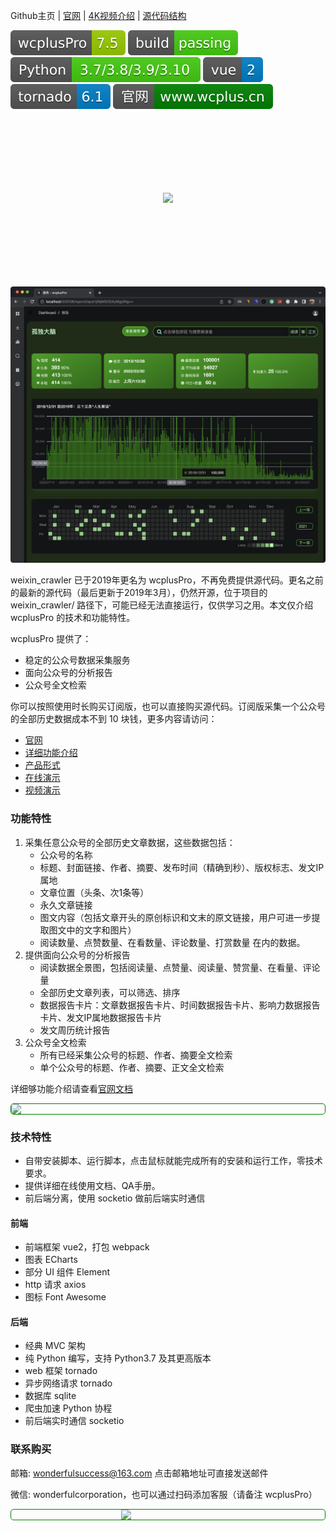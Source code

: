 Github主页 | [官网](http://www.wcplus.cn/?s=weixin_crawler) | [4K视频介绍](https://www.youtube.com/watch?v=mPALu1LZk3s) | [源代码结构](struct.md)

![1](./img/wcplusPro7.5.svg) ![2](./img/build.svg) ![3](./img/Python.svg) ![4](./img/vue.svg) ![5](./img/tornado6.1.svg) <a href="http://www.wcplus.cn/?s=main">![6](./img/website.svg)</a>

<br>
<div align="center" style="margin: 100px 0px">
<img src="http://cdn2.wcplus.cn/wcplusProLogo.png"/>
</div>
<br>

![7](./img/7507.png)


weixin_crawler 已于2019年更名为 wcplusPro，不再免费提供源代码。更名之前的最新的源代码（最后更新于2019年3月），仍然开源，位于项目的 weixin_crawler/ 路径下，可能已经无法直接运行，仅供学习之用。本文仅介绍 wcplusPro 的技术和功能特性。

wcplusPro 提供了：
- 稳定的公众号数据采集服务
- 面向公众号的分析报告
- 公众号全文检索

你可以按照使用时长购买订阅版，也可以直接购买源代码。订阅版采集一个公众号的全部历史数据成本不到 10 块钱，更多内容请访问：

- [官网](http://www.wcplus.cn/?s=weixin_crawler)
- [详细功能介绍](http://www.wcplus.cn/intro?s=weixin_crawler)
- [产品形式](http://www.wcplus.cn/product?s=weixin_crawler)
- [在线演示](http://www.wcplus.cn/demo?s=weixin_crawler)
- [视频演示](https://www.youtube.com/watch?v=mPALu1LZk3s)

### 功能特性

1. 采集任意公众号的全部历史文章数据，这些数据包括：
   - 公众号的名称
   - 标题、封面链接、作者、摘要、发布时间（精确到秒）、版权标志、发文IP属地
   - 文章位置（头条、次1条等）
   - 永久文章链接
   - 图文内容（包括文章开头的原创标识和文末的原文链接，用户可进一步提取图文中的文字和图片）
   - 阅读数量、点赞数量、在看数量、评论数量、打赏数量 在内的数据。
2. 提供面向公众号的分析报告 
   - 阅读数据全景图，包括阅读量、点赞量、阅读量、赞赏量、在看量、评论量
   - 全部历史文章列表，可以筛选、排序
   - 数据报告卡片：文章数据报告卡片、时间数据报告卡片、影响力数据报告卡片、发文IP属地数据报告卡片
   - 发文周历统计报告
3. 公众号全文检索
   - 所有已经采集公众号的标题、作者、摘要全文检索
   - 单个公众号的标题、作者、摘要、正文全文检索

详细够功能介绍请查看[官网文档](http://www.wcplus.cn/?s=weixin_crawler)

<img style="margin:0px auto;display:block;border:1px green solid;border-radius:5px;color:green;font-size:16px;" src="http://cdn2.wcplus.cn/7509.gif">

### 技术特性

- 自带安装脚本、运行脚本，点击鼠标就能完成所有的安装和运行工作，零技术要求。
- 提供详细在线使用文档、QA手册。
- 前后端分离，使用 socketio 做前后端实时通信

#### 前端
  
- 前端框架 vue2，打包 webpack
- 图表 ECharts
- 部分 UI 组件 Element
- http 请求 axios
- 图标 Font Awesome

#### 后端

- 经典 MVC 架构
- 纯 Python 编写，支持 Python3.7 及其更高版本
- web 框架 tornado
- 异步网络请求 tornado
- 数据库 sqlite
- 爬虫加速 Python 协程
- 前后端实时通信 socketio

### 联系购买

邮箱: <a href = "mailto:wonderfulsuccess@163.com">wonderfulsuccess@163.com</a> 点击邮箱地址可直接发送邮件

微信: wonderfulcorporation，也可以通过扫码添加客服（请备注 wcplusPro）

<div align="center" style="border:1px green solid; border-radius: 5px; color:green;">
<img style="margin:0px auto; display: block; width: 150px" src="http://cdn2.wcplus.cn/7515.jpg" >
</div>